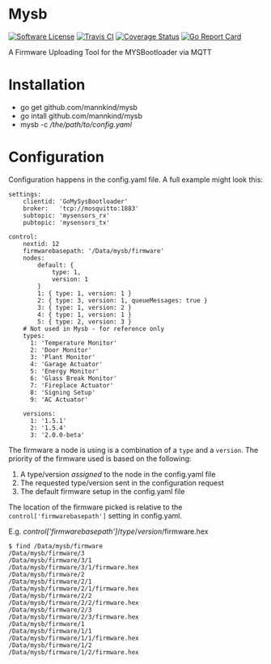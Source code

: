 # Mysb

[![Software
License](https://img.shields.io/badge/License-MIT-orange.svg?style=flat-square)](https://github.com/mannkind/mysb/blob/master/LICENSE.md)
[![Travis CI](https://img.shields.io/travis/mannkind/mysb/master.svg?style=flat-square)](https://travis-ci.org/mannkind/mysb)
[![Coverage Status](https://img.shields.io/codecov/c/github/mannkind/mysb/master.svg)](http://codecov.io/github/mannkind/mysb?branch=master)
[![Go Report Card](https://goreportcard.com/badge/github.com/mannkind/mysb)](https://goreportcard.com/report/github.com/mannkind/mysb)

A Firmware Uploading Tool for the MYSBootloader via MQTT

# Installation

* go get github.com/mannkind/mysb
* go intall github.com/mannkind/mysb
* mysb -c */the/path/to/config.yaml*

# Configuration

Configuration happens in the config.yaml file. A full example might look this:

```
settings:
    clientid: 'GoMySysBootloader'
    broker:   'tcp://mosquitto:1883'
    subtopic: 'mysensors_rx'
    pubtopic: 'mysensors_tx'

control:
    nextid: 12
    firmwarebasepath: '/Data/mysb/firmware'
    nodes:
        default: {
            type: 1,
            version: 1
        }
        1: { type: 1, version: 1 }
        2: { type: 3, version: 1, queueMessages: true }
        3: { type: 1, version: 2 }
        4: { type: 1, version: 1 }
        5: { type: 2, version: 3 }
    # Not used in Mysb - for reference only
    types:
      1: 'Temperature Monitor'
      2: 'Door Monitor'
      3: 'Plant Monitor'
      4: 'Garage Actuator'
      5: 'Energy Monitor'
      6: 'Glass Break Monitor'
      7: 'Fireplace Actuator'
      8: 'Signing Setup'
      9: 'AC Actuator'

    versions:
      1: '1.5.1'
      2: '1.5.4'
      3: '2.0.0-beta'

```

The firmware a node is using is a combination of a `type` and a `version`. The priority of the firmware used is based on the following:

1. A type/version *assigned* to the node in the config.yaml file
2. The requested type/version sent in the configuration request
3. The default firmware setup in the config.yaml file

The location of the firmware picked is relative to the `control['firmwarebasepath']` setting in config.yaml.

E.g. *control['firmwarebasepath']*/*type*/*version*/firmware.hex

```
$ find /Data/mysb/firmware
/Data/mysb/firmware/3
/Data/mysb/firmware/3/1
/Data/mysb/firmware/3/1/firmware.hex
/Data/mysb/firmware/2
/Data/mysb/firmware/2/1
/Data/mysb/firmware/2/1/firmware.hex
/Data/mysb/firmware/2/2
/Data/mysb/firmware/2/2/firmware.hex
/Data/mysb/firmware/2/3
/Data/mysb/firmware/2/3/firmware.hex
/Data/mysb/firmware/1
/Data/mysb/firmware/1/1
/Data/mysb/firmware/1/1/firmware.hex
/Data/mysb/firmware/1/2
/Data/mysb/firmware/1/2/firmware.hex
```
